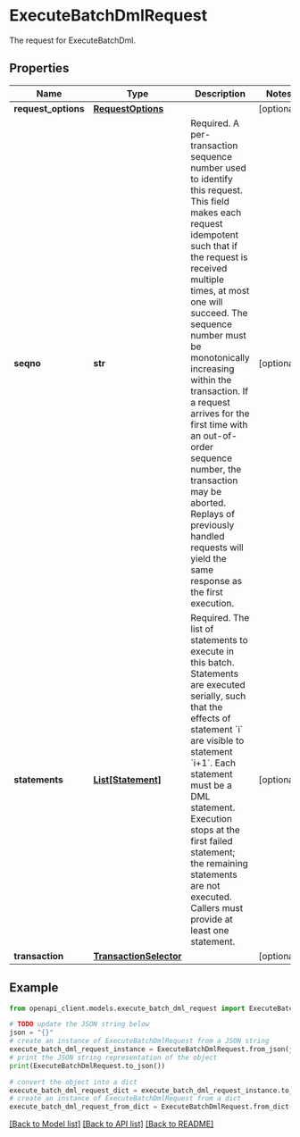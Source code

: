 # ExecuteBatchDmlRequest

The request for ExecuteBatchDml.

## Properties

Name | Type | Description | Notes
------------ | ------------- | ------------- | -------------
**request_options** | [**RequestOptions**](RequestOptions.md) |  | [optional] 
**seqno** | **str** | Required. A per-transaction sequence number used to identify this request. This field makes each request idempotent such that if the request is received multiple times, at most one will succeed. The sequence number must be monotonically increasing within the transaction. If a request arrives for the first time with an out-of-order sequence number, the transaction may be aborted. Replays of previously handled requests will yield the same response as the first execution. | [optional] 
**statements** | [**List[Statement]**](Statement.md) | Required. The list of statements to execute in this batch. Statements are executed serially, such that the effects of statement &#x60;i&#x60; are visible to statement &#x60;i+1&#x60;. Each statement must be a DML statement. Execution stops at the first failed statement; the remaining statements are not executed. Callers must provide at least one statement. | [optional] 
**transaction** | [**TransactionSelector**](TransactionSelector.md) |  | [optional] 

## Example

```python
from openapi_client.models.execute_batch_dml_request import ExecuteBatchDmlRequest

# TODO update the JSON string below
json = "{}"
# create an instance of ExecuteBatchDmlRequest from a JSON string
execute_batch_dml_request_instance = ExecuteBatchDmlRequest.from_json(json)
# print the JSON string representation of the object
print(ExecuteBatchDmlRequest.to_json())

# convert the object into a dict
execute_batch_dml_request_dict = execute_batch_dml_request_instance.to_dict()
# create an instance of ExecuteBatchDmlRequest from a dict
execute_batch_dml_request_from_dict = ExecuteBatchDmlRequest.from_dict(execute_batch_dml_request_dict)
```
[[Back to Model list]](../README.md#documentation-for-models) [[Back to API list]](../README.md#documentation-for-api-endpoints) [[Back to README]](../README.md)


